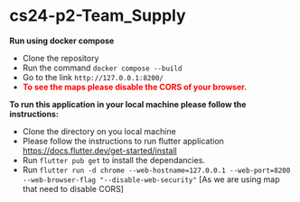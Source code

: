 # cs24-p2-Team_Supply

**Run using docker compose**
* Clone the repository
* Run the command ```docker compose --build```
* Go to the link ```http://127.0.0.1:8200/```
* <span style="color:red">**To see the maps please disable the CORS of your browser.**</span>




**To run this application in your local machine please follow the instructions:**

* Clone the directory on you local machine
* Please follow the instructions to run flutter application https://docs.flutter.dev/get-started/install
* Run ```flutter pub get``` to install the dependancies.
* Run ```flutter run -d chrome --web-hostname=127.0.0.1 --web-port=8200 --web-browser-flag "--disable-web-security"``` [As we are using map that need to disable CORS]
